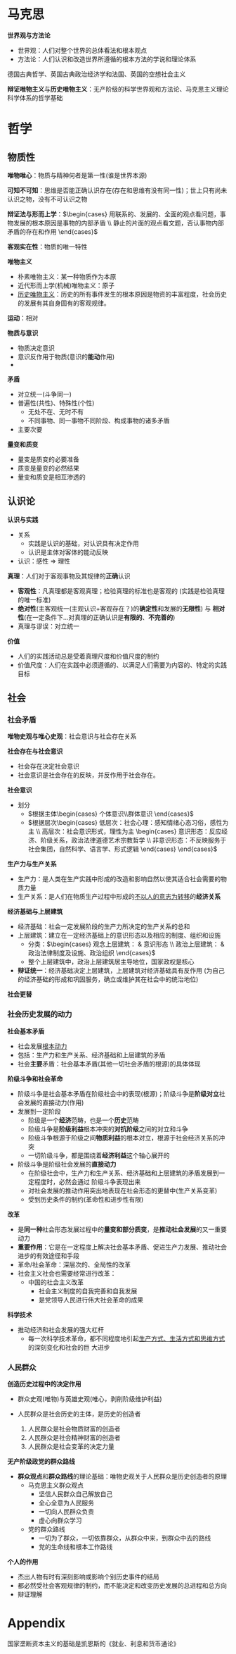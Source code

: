 # 马克思

**世界观与方法论**

* 世界观：人们对整个世界的总体看法和根本观点
* 方法论：人们认识和改造世界所遵循的根本方法的学说和理论体系

德国古典哲学、英国古典政治经济学和法国、英国的空想社会主义



**辩证唯物主义**与**历史唯物主义**：无产阶级的科学世界观和方法论、马克思主义理论科学体系的哲学基础



# 哲学

## 物质性

**唯物唯心**：物质与精神何者是第一性(谁是世界本源)

**可知不可知**：思维是否能正确认识存在(存在和思维有没有同一性)；世上只有尚未认识之物，没有不可认识之物

**辩证法与形而上学**：$\begin{cases} 用联系的、发展的、全面的观点看问题，事物发展的根本原因是事物的内部矛盾 \\ 静止的片面的观点看文题，否认事物内部矛盾的存在和作用 \end{cases}$



**客观实在性**：物质的唯一特性



**唯物主义**

* 朴素唯物主义：某一种物质作为本原
* 近代形而上学(机械)唯物主义：原子
* [历史唯物主义](https://baike.baidu.com/item/历史唯物主义)：历史的所有事件发生的根本原因是物资的丰富程度，社会历史的发展有其自身固有的客观规律。



**运动**：相对



**物质与意识**

* 物质决定意识
* 意识反作用于物质(意识的**能动**作用)
* 



**矛盾**

* 对立统一(斗争同一)
* 普遍性(共性)、特殊性(个性)
  * 无处不在、无时不有
  * 不同事物、同一事物不同阶段、构成事物的诸多矛盾
* 主要次要



**量变和质变**

* 量变是质变的必要准备
* 质变是量变的必然结果
* 量变和质变是相互渗透的



## 认识论

**认识与实践**

* 关系
  * 实践是认识的基础，对认识具有决定作用
  * 认识是主体对客体的能动反映
* 认识：感性 $\Longrightarrow$ 理性



**真理**：人们对于客观事物及其规律的**正确**认识

* **客观性**：凡真理都是客观真理；检验真理的标准也是客观的 (实践是检验真理的唯一标准)
* **绝对性**(主客观统一(主观认识+客观存在？)的**确定性**和发展的**无限性**) 与 **相对性**(在一定条件下...对真理的正确认识是**有限的**、**不完善的**)
* 真理与谬误：对立统一



**价值**

* 人们的实践活动总是受着真理尺度和价值尺度的制约
* 价值尺度：人们在实践中必须遵循的、以满足人们需要为内容的、特定的实践目标



## 社会

### 社会矛盾

**唯物史观与唯心史观**：社会意识与社会存在关系



**社会存在与社会意识**

* 社会存在决定社会意识
* 社会意识是社会存在的反映，并反作用于社会存在。



**社会意识**

* 划分
  * $根据主体\begin{cases} 个体意识\\群体意识 \end{cases}$
  * $根据层次\begin{cases} 低层次：社会心理：感知情绪心态习俗，感性为主 \\ 高层次：社会意识形式，理性为主 \begin{cases} 意识形态：反应经济、阶级关系，政治法律道德艺术宗教哲学 \\ 非意识形态：不反映服务于社会集团，自然科学、语言学、形式逻辑 \end{cases} \end{cases}$



**生产力与生产关系**

* 生产力：是人类在生产实践中形成的改造和影响自然以使其适合社会需要的物质力量
* 生产关系：是人们在物质生产过程中形成的<u>不以人的意志为转移</u>的**经济关系**



**经济基础与上层建筑**

* 经济基础：社会一定发展阶段的生产力所决定的生产关系的总和
* 上层建筑：建立在一定经济基础上的意识形态以及相应的制度、组织和设施
  * 分类：$\begin{cases} 观念上层建筑： & 意识形态 \\ 政治上层建筑： & 政治法律制度及设施、政治组织 \end{cases}$
  * 整个上层建筑中，政治上层建筑居主导地位，国家政权是核心
* **辩证统一**：经济基础决定上层建筑，上层建筑对经济基础具有反作用 (为自己的经济基础的形成和巩固服务，确立或维护其在社会中的统治地位)



**社会更替**



### 社会历史发展的动力

**社会基本矛盾**

* 社会发展<u>根本动力</u>
* 包括：生产力和生产关系、经济基础和上层建筑的矛盾
* 社会**主要**矛盾：社会基本矛盾(其他一切社会矛盾的根源)的具体体现



**阶级斗争和社会革命**

* 阶级斗争是社会基本矛盾在阶级社会中的表现(根源)；阶级斗争是**阶级对立**社会发展的直接动力(作用)
* 发展到一定阶段
  * 阶级是一个**经济**范畴，也是一个**历史**范畴
  * 阶级斗争是**阶级利益**根本冲突的**对抗阶级**之间的对立和斗争
  * 阶级斗争根源于阶级之间**物质利益**的根本对立，根源于社会经济关系的冲突
  * 一切阶级斗争，都是围绕着**经济利益**这个轴心展开的
* 阶级斗争是阶级社会发展的**直接动力**
  * 在阶级社会中，生产力和生产关系、经济基础和上层建筑的矛盾发展到一定程度时，必然会通过 阶级斗争表现出来
  * 对社会发展的推动作用突出地表现在社会形态的更替中(生产关系变革)
  * 受到历史条件的制约(革命性和进步性有限)



**改革**

* 是**同一种**社会形态发展过程中的**量变和部分质变**，是**推动社会发展**的又一重要动力
* **重要作用**：它是在一定程度上解决社会基本矛盾、促进生产力发展、推动社会进步的有效途径和手段
* 革命/社会革命：深层次的、全局性的改革
* 社会主义社会也需要经常进行改革：
  * 中国的社会主义改革
    * 社会主义制度的自我完善和自我发展
    * 是党领导人民进行伟大社会革命的成果



**科学技术**

* 推动经济和社会发展的强大杠杆
  * 每一次科学技术革命，都不同程度地引起<u>生产方式、生活方式和思维方式</u>的深刻变化和社会的巨 大进步



### 人民群众

**创造历史过程中的决定作用**

* 群众史观(唯物)与英雄史观(唯心，剥削阶级维护利益)

* 人民群众是社会历史的主体，是历史的创造者
  1. 人民群众是社会物质财富的创造者
  2. 人民群众是社会精神财富的创造者
  3. 人民群众是社会变革的决定力量



**无产阶级政党的群众路线**

* **群众观点**和**群众路线**的理论基础：唯物史观关于人民群众是历史创造者的原理
  * 马克思主义群众观点
    * 坚信人民群众自己解放自己
    * 全心全意为人民服务
    * 一切向人民群众负责
    * 虚心向群众学习
  * 党的群众路线
    * 一切为了群众，一切依靠群众，从群众中来，到群众中去的路线
    * 党的生命线和根本工作路线



**个人的作用**

* 杰出人物有时有深刻影响或影响个别历史事件的结局
* 都必然受社会客观规律的制约，而不能决定和改变历史发展的总进程和总方向
* 辩证理解







# Appendix

国家垄断资本主义的基础是凯恩斯的《就业、利息和货币通论》

